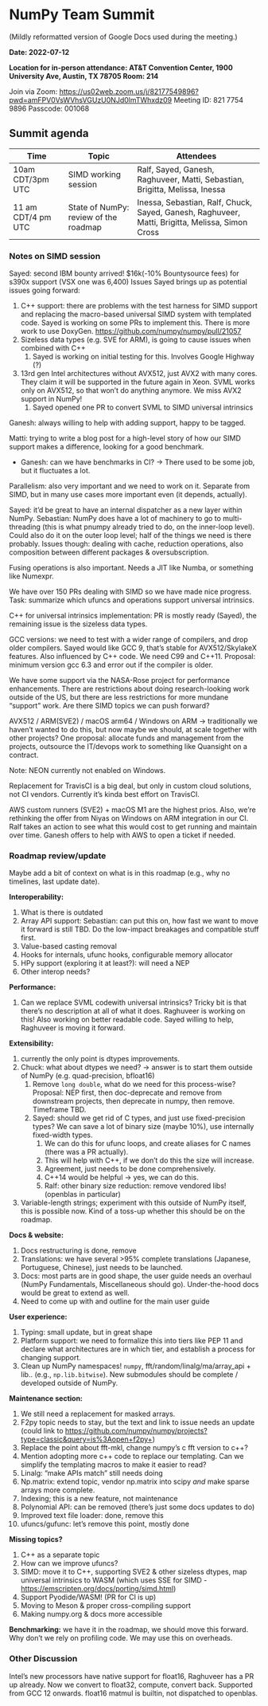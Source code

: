 # NumPy Team Summit 

(Mildly reformatted version of Google Docs used during the meeting.)

**Date: 2022-07-12**

**Location for in-person attendance: AT&T Convention Center, 1900 University Ave, Austin, TX 78705
Room: 214**

Join via Zoom: https://us02web.zoom.us/j/82177549896?pwd=amFPV0VsWVhsVGUzU0NJd0lmTWhxdz09
Meeting ID: 821 7754 9896
Passcode: 001068

## Summit agenda


| Time | Topic | Attendees |
|------|-------|-----------|
| 10am CDT/3pm UTC | SIMD working session | Ralf, Sayed, Ganesh, Raghuveer, Matti, Sebastian, Brigitta, Melissa, Inessa |
| 11 am CDT/4 pm UTC | State of NumPy: review of the roadmap | Inessa, Sebastian, Ralf, Chuck, Sayed, Ganesh, Raghuveer, Matti, Brigitta, Melissa, Simon Cross |


### Notes on SIMD session

Sayed: second IBM bounty arrived! $16k(-10% Bountysource fees) for s390x support (VSX one was 6,400)
Issues Sayed brings up as potential issues going forward:


1. C++ support: there are problems with the test harness for SIMD support and replacing the macro-based universal SIMD system with templated code. Sayed is working on some PRs to implement this. There is more work to use DoxyGen. https://github.com/numpy/numpy/pull/21057
2. Sizeless data types (e.g. SVE for ARM), is going to cause issues when combined with C++
   1. Sayed is working on initial testing for this. Involves Google Highway (?)
3. 13rd gen Intel architectures without AVX512, just AVX2 with many cores. They claim it will be supported in the future again in Xeon. SVML works only on AVX512, so that won’t do anything anymore. We miss AVX2 support in NumPy!
   1. Sayed opened one PR to convert SVML to SIMD universal intrinsics


Ganesh: always willing to help with adding support, happy to be tagged.


Matti: trying to write a blog post for a high-level story of how our SIMD support makes a difference, looking for a good benchmark.
* Ganesh: can we have benchmarks in CI? → There used to be some job, but it fluctuates a lot.


Parallelism: also very important and we need to work on it. Separate from SIMD, but in many use cases more important even (it depends, actually). 


Sayed: it’d be great to have an internal dispatcher as a new layer within NumPy. 
Sebastian: NumPy does have a lot of machinery to go to multi-threading (this is what pnumpy already tried to do, on the inner-loop level). Could also do it on the outer loop level; half of the things we need is there probably.
Issues though: dealing with cache, reduction operations, also composition between different packages & oversubscription.


Fusing operations is also important. Needs a JIT like Numba, or something like Numexpr. 


We have over 150 PRs dealing with SIMD so we have made nice progress.
Task: summarize which ufuncs and operations support universal intrinsics.


C++ for universal intrinsics implementation: PR is mostly ready (Sayed), the remaining issue is the sizeless data types.


GCC versions: we need to test with a wider range of compilers, and drop older compilers. Sayed would like GCC 9, that’s stable for AVX512/SkylakeX features. Also influenced by C++ code. We need C99 and C++11. Proposal: minimum version gcc 6.3 and error out if the compiler is older.


We have some support via the NASA-Rose project for performance enhancements. There are restrictions about doing research-looking work outside of the US, but there are less restrictions for more mundane “support” work. Are there SIMD topics we can push forward?


AVX512 / ARM(SVE2) / macOS arm64 / Windows on ARM → traditionally we haven’t wanted to do this, but now maybe we should, at scale together with other projects? One proposal: allocate funds and management from the projects, outsource the IT/devops work to something like Quansight on a contract.


Note: NEON currently not enabled on Windows. 


Replacement for TravisCI is a big deal, but only in custom cloud solutions, not CI vendors. Currently it’s kinda best effort on TravisCI. 


AWS custom runners (SVE2) + macOS M1 are the highest prios. Also, we’re rethinking the offer from Niyas on Windows on ARM integration in our CI. Ralf takes an action to see what this would cost to get running and maintain over time. Ganesh offers to help with AWS to open a ticket if needed.


### Roadmap review/update

Maybe add a bit of context on what is in this roadmap (e.g., why no timelines, last update date).

**Interoperability:**
1. What is there is outdated
2. Array API support: Sebastian: can put this on, how fast we want to move it forward is still TBD. Do the low-impact breakages and compatible stuff first.
3. Value-based casting removal 
4. Hooks for internals, ufunc hooks, configurable memory allocator
5. HPy support (exploring it at least?): will need a NEP
6. Other interop needs?


**Performance:**
1. Can we replace SVML codewith universal intrinsics? Tricky bit is that there’s no description at all of what it does. Raghuveer is working on this! Also working on better readable code. Sayed willing to help, Raghuveer is moving it forward.


**Extensibility:**
1. currently the only point is dtypes improvements.
2. Chuck: what about dtypes we need? → answer is to start them outside of NumPy (e.g. quad-precision, bfloat16)
   1. Remove `long double`, what do we need for this process-wise? Proposal: NEP first, then doc-deprecate and remove from downstream projects, then deprecate in numpy, then remove. Timeframe TBD.
   2. Sayed: should we get rid of C types, and just use fixed-precision types? We can save a lot of binary size (maybe 10%), use internally fixed-width types.
      1. We can do this for ufunc loops, and create aliases for C names (there was a PR actually).
      2. This will help with C++, if we don’t do this the size will increase.
      3. Agreement, just needs to be done comprehensively.
      4. C++14 would be helpful -> yes, we can do this.
      5. Ralf: other binary size reduction: remove vendored libs! (openblas in particular)
3. Variable-length strings; experiment with this outside of NumPy itself, this is possible now. Kind of a toss-up whether this should be on the roadmap. 


**Docs & website:**
1. Docs restructuring is done, remove
2. Translations: we have several >95% complete translations (Japanese, Portuguese, Chinese), just needs to be launched.
3. Docs: most parts are in good shape, the user guide needs an overhaul (NumPy Fundamentals, Miscellaneous should go). Under-the-hood docs would be great to extend as well.
4. Need to come up with and outline for the main user guide 


**User experience:**
1. Typing: small update, but in great shape
2. Platform support: we need to formalize this into tiers like PEP 11 and declare what architectures are in which tier, and establish a process for changing support.
3. Clean up NumPy namespaces! `numpy`, fft/random/linalg/ma/array_api + lib.<module-name>. (e.g., `np.lib.bitwise`). New submodules should be complete / developed outside of NumPy. 


**Maintenance section:**
1. We still need a replacement for masked arrays.
2. F2py topic needs to stay, but the text and link to issue needs an update (could link to https://github.com/numpy/numpy/projects?type=classic&query=is%3Aopen+f2py+)
3. Replace the point about fft-mkl, change numpy’s c fft version to c++?
4. Mention adopting more c++ code to replace our templating. Can we simplify the templating macros to make it easier to read?
5. Linalg: “make APIs match” still needs doing
6. Np.matrix: extend topic, vendor np.matrix into scipy *and* make sparse arrays more complete.
7. Indexing; this is a new feature, not maintenance
8. Polynomial API: can be removed (there’s just some docs updates to do)
9. Improved text file loader: done, remove this
10. ufuncs/gufunc: let’s remove this point, mostly done




**Missing topics?**
1. C++ as a separate topic
2. How can we improve ufuncs?
3. SIMD: move it to C++, supporting SVE2 & other sizeless dtypes, map universal intrinsics to WASM (which uses SSE for SIMD - https://emscripten.org/docs/porting/simd.html)
4. Support Pyodide/WASM! (PR for CI is up)
5. Moving to Meson & proper cross-compiling support 
6. Making numpy.org & docs more accessible

 
**Benchmarking:** we have it in the roadmap, we should move this forward. Why don’t we rely on profiling code. We may use this on overheads.
  
### Other Discussion
  
Intel’s new processors have native support for float16, Raghuveer has a PR up already. Now we convert to float32, compute, convert back. Supported from GCC 12 onwards. float16 matmul is builtin, not dispatched to openblas.
